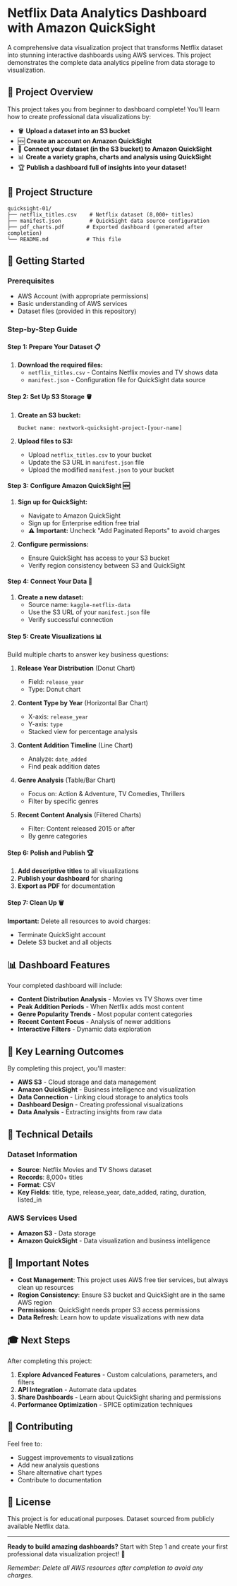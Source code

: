 # Netflix Data Analytics Dashboard with Amazon QuickSight

A comprehensive data visualization project that transforms Netflix dataset into stunning interactive dashboards using AWS services. This project demonstrates the complete data analytics pipeline from data storage to visualization.

## 🎯 Project Overview

This project takes you from beginner to dashboard complete! You'll learn how to create professional data visualizations by:

- 🪣 **Upload a dataset into an S3 bucket**
- 🆕 **Create an account on Amazon QuickSight**
- 🔗 **Connect your dataset (in the S3 bucket) to Amazon QuickSight**
- 📊 **Create a variety graphs, charts and analysis using QuickSight**
- 🏆 **Publish a dashboard full of insights into your dataset!**

## 📁 Project Structure

```
quicksight-01/
├── netflix_titles.csv    # Netflix dataset (8,000+ titles)
├── manifest.json         # QuickSight data source configuration
├── pdf_charts.pdf       # Exported dashboard (generated after completion)
└── README.md            # This file
```

## 🚀 Getting Started

### Prerequisites

- AWS Account (with appropriate permissions)
- Basic understanding of AWS services
- Dataset files (provided in this repository)

### Step-by-Step Guide

#### Step 1: Prepare Your Dataset 📋

1. **Download the required files:**
   - `netflix_titles.csv` - Contains Netflix movies and TV shows data
   - `manifest.json` - Configuration file for QuickSight data source

#### Step 2: Set Up S3 Storage 🪣

1. **Create an S3 bucket:**
   ```
   Bucket name: nextwork-quicksight-project-[your-name]
   ```

2. **Upload files to S3:**
   - Upload `netflix_titles.csv` to your bucket
   - Update the S3 URL in `manifest.json` file
   - Upload the modified `manifest.json` to your bucket

#### Step 3: Configure Amazon QuickSight 🆕

1. **Sign up for QuickSight:**
   - Navigate to Amazon QuickSight
   - Sign up for Enterprise edition free trial
   - ⚠️ **Important:** Uncheck "Add Paginated Reports" to avoid charges

2. **Configure permissions:**
   - Ensure QuickSight has access to your S3 bucket
   - Verify region consistency between S3 and QuickSight

#### Step 4: Connect Your Data 🔗

1. **Create a new dataset:**
   - Source name: `kaggle-netflix-data`
   - Use the S3 URL of your `manifest.json` file
   - Verify successful connection

#### Step 5: Create Visualizations 📊

Build multiple charts to answer key business questions:

1. **Release Year Distribution** (Donut Chart)
   - Field: `release_year`
   - Type: Donut chart

2. **Content Type by Year** (Horizontal Bar Chart)
   - X-axis: `release_year`
   - Y-axis: `type`
   - Stacked view for percentage analysis

3. **Content Addition Timeline** (Line Chart)
   - Analyze: `date_added`
   - Find peak addition dates

4. **Genre Analysis** (Table/Bar Chart)
   - Focus on: Action & Adventure, TV Comedies, Thrillers
   - Filter by specific genres

5. **Recent Content Analysis** (Filtered Charts)
   - Filter: Content released 2015 or after
   - By genre categories

#### Step 6: Polish and Publish 🏆

1. **Add descriptive titles** to all visualizations
2. **Publish your dashboard** for sharing
3. **Export as PDF** for documentation

#### Step 7: Clean Up 🗑️

**Important:** Delete all resources to avoid charges:
- Terminate QuickSight account
- Delete S3 bucket and all objects

## 📊 Dashboard Features

Your completed dashboard will include:

- **Content Distribution Analysis** - Movies vs TV Shows over time
- **Peak Addition Periods** - When Netflix adds most content
- **Genre Popularity Trends** - Most popular content categories
- **Recent Content Focus** - Analysis of newer additions
- **Interactive Filters** - Dynamic data exploration

## 🎯 Key Learning Outcomes

By completing this project, you'll master:

- **AWS S3** - Cloud storage and data management
- **Amazon QuickSight** - Business intelligence and visualization
- **Data Connection** - Linking cloud storage to analytics tools
- **Dashboard Design** - Creating professional visualizations
- **Data Analysis** - Extracting insights from raw data

## 🔧 Technical Details

### Dataset Information
- **Source**: Netflix Movies and TV Shows dataset
- **Records**: 8,000+ titles
- **Format**: CSV
- **Key Fields**: title, type, release_year, date_added, rating, duration, listed_in

### AWS Services Used
- **Amazon S3** - Data storage
- **Amazon QuickSight** - Data visualization and business intelligence

## 🚨 Important Notes

- **Cost Management**: This project uses AWS free tier services, but always clean up resources
- **Region Consistency**: Ensure S3 bucket and QuickSight are in the same AWS region
- **Permissions**: QuickSight needs proper S3 access permissions
- **Data Refresh**: Learn how to update visualizations with new data

## 🎓 Next Steps

After completing this project:

1. **Explore Advanced Features** - Custom calculations, parameters, and filters
2. **API Integration** - Automate data updates
3. **Share Dashboards** - Learn about QuickSight sharing and permissions
4. **Performance Optimization** - SPICE optimization techniques

## 🤝 Contributing

Feel free to:
- Suggest improvements to visualizations
- Add new analysis questions
- Share alternative chart types
- Contribute to documentation

## 📝 License

This project is for educational purposes. Dataset sourced from publicly available Netflix data.

---

**Ready to build amazing dashboards?** Start with Step 1 and create your first professional data visualization project! 🚀

*Remember: Delete all AWS resources after completion to avoid any charges.*